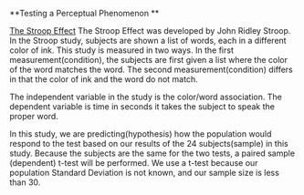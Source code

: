 **Testing a Perceptual Phenomenon **

[The Stroop Effect](https://github.com/DaeData/StroopAnalysis/blob/master/DAND%20Stroop%20Project.ipynb)
The Stroop Effect was developed by John Ridley Stroop. In the Stroop study, subjects are shown a list of words, each in a different color of ink. This study is measured in two ways. In the first measurement(condition), the subjects are first given a list where the color of the word matches the word. The second measurement(condition) differs in that the color of ink and the word do not match.

The independent variable in the study is the color/word association. The dependent variable is time in seconds it takes the subject to speak the proper word.

In this study, we are predicting(hypothesis) how the population would respond to the test based on our results of the 24 subjects(sample) in this study. Because the subjects are the same for the two tests, a paired sample (dependent) t-test will be performed. We use a t-test because our population Standard Deviation is not known, and our sample size is less than 30.
